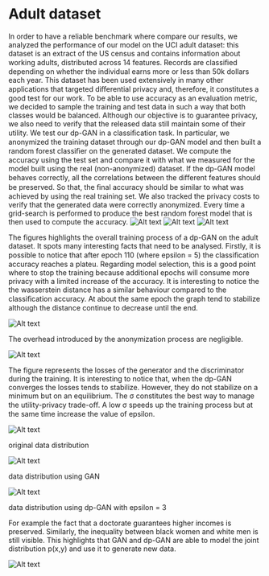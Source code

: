 # Adult dataset
In order to have a reliable benchmark where compare our results, we analyzed the performance of our model on the UCI adult dataset: this dataset is an extract of the US census and contains information about working adults, distributed across 14 features. Records are classiﬁed depending on whether the individual earns more or less than 50k dollars each year. This dataset has been used extensively in many other applications that targeted diﬀerential privacy and, therefore, it constitutes a good test for our work. To be able to use accuracy as an evaluation metric, we decided to sample the training and test data in such a way that both classes would be balanced. Although our objective is to guarantee privacy, we also need to verify that the released data still maintain some of their utility. We test our dp-GAN in a classiﬁcation task. In particular, we anonymized the training dataset through our dp-GAN model and then built a random forest classiﬁer on the generated dataset. We compute the accuracy using the test set and compare it with what we measured for the model built using the real (non-anonymized) dataset. If the dp-GAN model behaves correctly, all the correlations between the diﬀerent features should be preserved. So that, the ﬁnal accuracy should be similar to what was achieved by using the real training set. We also tracked the privacy costs to verify that the generated data were correctly anonymized. Every time a grid-search is performed to produce the best random forest model that is then used to compute the accuracy. 
![Alt text](was.png?raw=true "Title")
![Alt text](epss.png?raw=true "Title")
![Alt text](accuracyadult.png?raw=true "Title")

The figures highlights the overall training process of a dp-GAN on the adult dataset. It spots many interesting facts that need to be analysed. Firstly, it is possible to notice that after epoch 110 (where epsilon = 5) the classiﬁcation accuracy reaches a plateu. Regarding model selection, this is a good point where to stop the training because additional epochs will consume more privacy with a limited increase of the accuracy. It is interesting to notice the the wasserstein distance has a similar behaviour compared to the classiﬁcation accuracy. At about the same epoch the graph tend to stabilize although the distance continue to decrease until the end. 

![Alt text](time.png?raw=true "Title")

The overhead introduced by the anonymization process are negligible.

![Alt text](loss.png?raw=true "Title")

The figure represents the losses of the generator and the discriminator during the training. It is interesting to notice that, when the dp-GAN converges the losses tends to stabilize. However, they do not stabilize on a minimum but on an equilibrium. The σ constitutes the best way to manage the utility-privacy trade-oﬀ. A low σ speeds up the training process but at the same time increase the value of epsilon.

![Alt text](original.png?raw=true "Title")

original data distribution

![Alt text](GAN.png?raw=true "Title")

data distribution using GAN

![Alt text](dp-GAN.png?raw=true "Title")

data distribution using dp-GAN with epsilon = 3

For example the fact that a doctorate guarantees higher incomes is preserved. Similarly, the inequality between black women and white men is still visible.
This highlights that GAN and dp-GAN are able to model the joint distribution p(x,y) and use it to generate new data.

![Alt text](params.JPG?raw=true "Title")
